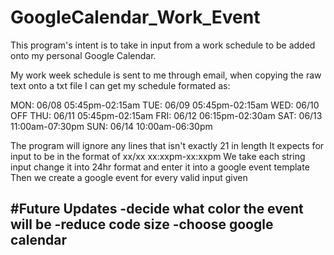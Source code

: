 # GoogleCalendar_Work_Event
This program's intent is to take in input from a work schedule to be added onto my personal Google Calendar.

My work week schedule is sent to me through email, when copying the raw text onto a txt file I can get my schedule formated as:

MON:
06/08	05:45pm-02:15am
TUE:
06/09	05:45pm-02:15am
WED:
06/10	OFF
THU:
06/11	05:45pm-02:15am
FRI:
06/12	06:15pm-02:30am
SAT:
06/13	11:00am-07:30pm
SUN:
06/14	10:00am-06:30pm

The program will ignore any lines that isn't exactly 21 in length
It expects for input to be in the format of xx/xx xx:xxpm-xx:xxpm
We take each string input change it into 24hr format and enter it into a google event template
Then we create a google event for every valid input given

#Future Updates
-decide what color the event will be
-reduce code size
-choose google calendar
-




